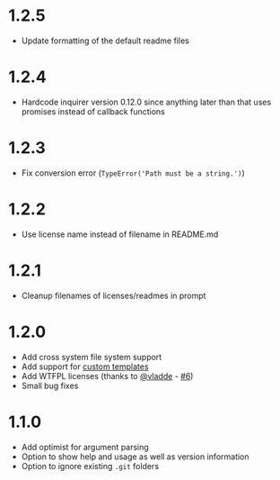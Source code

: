 # 1.2.5

* Update formatting of the default readme files

# 1.2.4

* Hardcode inquirer version 0.12.0 since anything later than that uses promises instead of callback functions

# 1.2.3

* Fix conversion error (`TypeError('Path must be a string.')`)

# 1.2.2

* Use license name instead of filename in README.md

# 1.2.1

* Cleanup filenames of licenses/readmes in prompt

# 1.2.0

* Add cross system file system support
* Add support for [custom templates](https://github.com/frdmn/init.js#custom-templates)
* Add WTFPL licenses (thanks to [@vladde](https://github.com/vladdeSV) - [#6](https://github.com/frdmn/init.js/pull/6))
* Small bug fixes

# 1.1.0

* Add optimist for argument parsing
* Option to show help and usage as well as version information
* Option to ignore existing `.git` folders
